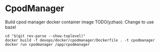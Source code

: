# CpodManager

Build cpod manager docker container image
TODO(yzhao): Change to use bazel

```
cd "$(git rev-parse --show-toplevel)"
docker build -f devops/docker/cpodmanager/Dockerfile . -t cpodmanager
docker run cpodmanager /app/cpodmanager
```
